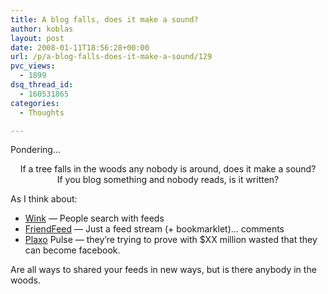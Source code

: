 ```yaml
---
title: A blog falls, does it make a sound?
author: koblas
layout: post
date: 2008-01-11T18:56:28+00:00
url: /p/a-blog-falls-does-it-make-a-sound/129
pvc_views:
  - 1899
dsq_thread_id:
  - 160531865
categories:
  - Thoughts

---
```

Pondering&#8230;

<center>
  If a tree falls in the woods any nobody is around, does it make a sound?
</center>

<center>
  If you blog something and nobody reads, is it written?
</center>

As I think about:

  * [Wink][1] &#8212; People search with feeds
  * [FriendFeed][2] &#8212; Just a feed stream (+ bookmarklet)&#8230; comments
  * [Plaxo][3] Pulse &#8212; they&#8217;re trying to prove with $XX million wasted that they can become facebook.

Are all ways to shared your feeds in new ways, but is there anybody in the woods.

 [1]: http://wink.com
 [2]: http://friendfeed.com
 [3]: http://plaxo.com
